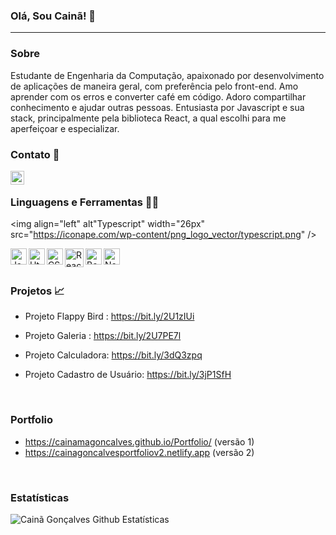 ### Olá, Sou Cainã! 👋

---

### Sobre

<p> Estudante de Engenharia da Computação, apaixonado por desenvolvimento de aplicações de maneira geral, com preferência pelo front-end. Amo aprender com os erros e converter café em código. Adoro compartilhar conhecimento e ajudar outras pessoas. Entusiasta por Javascript e sua stack, principalmente pela biblioteca React, a qual escolhi para me aperfeiçoar e especializar. </p>


### Contato 📲

[<img align="left"  width="22px" src="https://cdn.jsdelivr.net/npm/simple-icons@3.4.0/icons/linkedin.svg" />](https://www.linkedin.com/in/cainã-gonçalves-42128614b/)


<br />

### Linguagens e Ferramentas 🔨🔧

<img align="left" alt"Typescript" width="26px" src="https://iconape.com/wp-content/png_logo_vector/typescript.png" />

<img align="left" alt="Javascript" width="26px" src="https://upload.wikimedia.org/wikipedia/commons/thumb/9/99/Unofficial_JavaScript_logo_2.svg/480px-Unofficial_JavaScript_logo_2.svg.png" />

<img align="left" alt="Html" width="26px" src="https://cdn.pixabay.com/photo/2017/08/05/11/16/logo-2582748_1280.png" />

<img align="left" alt="CSS" width="26px" src="https://cdn.pixabay.com/photo/2017/08/05/11/16/logo-2582747_1280.png" />

<img align="left" alt="React Native" width="30px" src="https://appmasters.io/static/react-47ce6e77f039020ee2e76a10c1e988e9.png" />

<img align="left" alt="Bootstrap" width="26px" src="https://img.icons8.com/color/452/bootstrap.png" />

<img align="left" alt="NodeJS" width="26px" src="https://cdn3.iconfinder.com/data/icons/popular-services-brands/512/node-512.png" />


<br />
<br />

### Projetos 📈

  - Projeto Flappy Bird : https://bit.ly/2U1zIUi
  
  - Projeto Galeria : https://bit.ly/2U7PE7l
  
  - Projeto Calculadora: https://bit.ly/3dQ3zpq

  - Projeto Cadastro de Usuário: https://bit.ly/3jP1SfH

<br />

### Portfolio
  
  - https://cainamagoncalves.github.io/Portfolio/ (versão 1)
  - https://cainagoncalvesportfoliov2.netlify.app (versão 2)

<br />

### Estatísticas

<img align="left" alt="Cainã Gonçalves Github Estatísticas" src="https://github-readme-stats.vercel.app/api?username=cainamagoncalves&show_icons=true&hide_border=true" />

<br />
<br />
